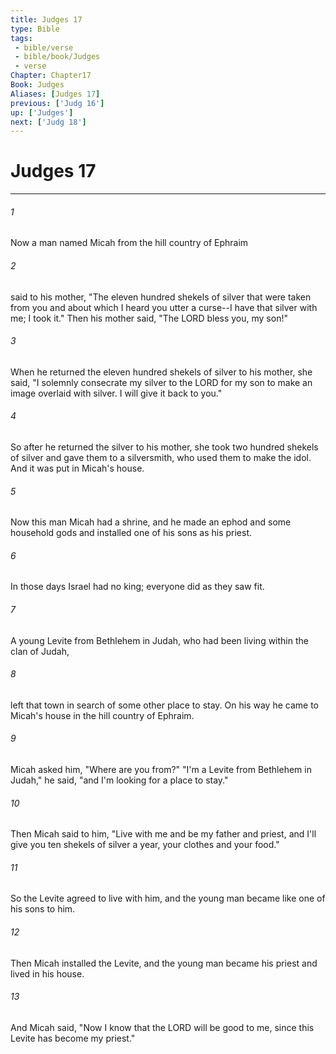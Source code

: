 ```yaml
---
title: Judges 17
type: Bible
tags:
 - bible/verse
 - bible/book/Judges
 - verse
Chapter: Chapter17
Book: Judges
Aliases: [Judges 17]
previous: ['Judg 16']
up: ['Judges']
next: ['Judg 18']
---
```

# Judges 17

***


###### 1 
Now a man named Micah from the hill country of Ephraim 

###### 2 
said to his mother, "The eleven hundred shekels of silver that were taken from you and about which I heard you utter a curse--I have that silver with me; I took it." Then his mother said, "The LORD bless you, my son!" 

###### 3 
When he returned the eleven hundred shekels of silver to his mother, she said, "I solemnly consecrate my silver to the LORD for my son to make an image overlaid with silver. I will give it back to you." 

###### 4 
So after he returned the silver to his mother, she took two hundred shekels of silver and gave them to a silversmith, who used them to make the idol. And it was put in Micah's house. 

###### 5 
Now this man Micah had a shrine, and he made an ephod and some household gods and installed one of his sons as his priest. 

###### 6 
In those days Israel had no king; everyone did as they saw fit. 

###### 7 
A young Levite from Bethlehem in Judah, who had been living within the clan of Judah, 

###### 8 
left that town in search of some other place to stay. On his way he came to Micah's house in the hill country of Ephraim. 

###### 9 
Micah asked him, "Where are you from?" "I'm a Levite from Bethlehem in Judah," he said, "and I'm looking for a place to stay." 

###### 10 
Then Micah said to him, "Live with me and be my father and priest, and I'll give you ten shekels of silver a year, your clothes and your food." 

###### 11 
So the Levite agreed to live with him, and the young man became like one of his sons to him. 

###### 12 
Then Micah installed the Levite, and the young man became his priest and lived in his house. 

###### 13 
And Micah said, "Now I know that the LORD will be good to me, since this Levite has become my priest." 
